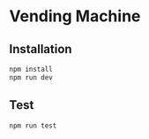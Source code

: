 # Vending Machine

## Installation

```bash
npm install
npm run dev
```

## Test

```bash
npm run test
```